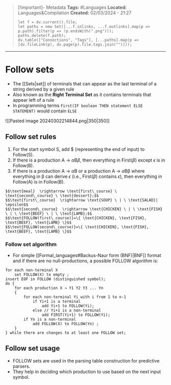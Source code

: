 > [!important]- Metadata
> **Tags:** #Languages 
> **Located:** Languages&Compilation
> **Created:** 02/03/2024 - 21:27
> ```dataviewjs
> let f = dv.current().file;
> let paths = new Set([...f.inlinks, ...f.outlinks].map(p => p.path).filter(p => !p.endsWith(".png")));
> paths.delete(f.path);
> dv.table(["Connections", "Tags"], [...paths].map(p => [dv.fileLink(p), dv.page(p).file.tags.join("")]));
> ```

___
# Follow sets

- The [[Sets|set]] of terminals that can appear as the last terminal of a string derived by a given rule
- Also known as the **Right Terminal Set** as it contains terminals that appear left of a rule
- In programming terms `First(IF boolean THEN statement ELSE STATEMENT)` would contain `ELSE`

![[Pasted image 20240302214844.png|350|350]]
## Follow set rules
1. For the start symbol S, add $ (representing the end of input) to Follow(S).
2. If there is a production A → $\alpha$B$\beta$, then everything in First($\beta$) except $\epsilon$ is in Follow(B).
3. If there is a production A → $\alpha$B or a production A → $\alpha$Bβ where everything in β can derive $\epsilon$ (i.e., First($\beta$) contains $\epsilon$), then everything in Follow(A) is in Follow(B).

```ad-example
$$\text{meal}  \rightarrow \text{first\_course} \ \text{second\_course} \ \text{dessert};$$
$$\text{first\_course}  \rightarrow \text{SOUP} \ | \ \text{SALAD}| \epsilon$$
$$\text{second\_course}  \rightarrow \text{CHICKEN} \ | \ \text{FISH} \ | \ \text{BEEF} \ | \ \text{LAMB};$$
$$\text{FOLLOW(first\_course)}=\{ \text{CHICKEN}, \text{FISH}, \text{BEEF}, \text{LAMB} \}$$
$$\text{FOLLOW(second\_course)}=\{ \text{CHICKEN}, \text{FISH}, \text{BEEF}, \text{LAMB} \}$$
```

### Follow set algorithm
- For simple [[Formal_languages#Backus-Naur form (BNF)|BNF]] format and if there are no null-productions, a possible FOLLOW algorithm is:
```
for each non-terminal X
    set FOLLOW(X) to empty ;
insert EOF in FOLLOW (distinguished symbol);
do {
    for each production X → Y1 Y2 Y3 ... Yn
    {
        for each non-terminal Yi with i from 1 to n-1
            if Yi+1 is a terminal
                add Yi+1 to FOLLOW(Yi);
            else // Yi+1 is a non-terminal 
                add FIRST(Yi+1) to FOLLOW(Yi);
        if Yn is a non-terminal
            add FOLLOW(X) to FOLLOW(Yn) ;
    }
} while there are changes to at least one FOLLOW set;
```
## Follow set usage 
- FOLLOW sets are used in the parsing table construction for predictive parsers.
- They help in deciding which production to use based on the next input symbol.